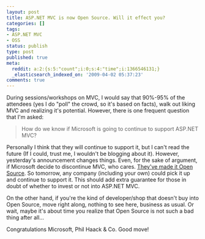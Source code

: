 ```yaml
---
layout: post
title: ASP.NET MVC is now Open Source. Will it effect you?
categories: []
tags:
- ASP.NET MVC
- OSS
status: publish
type: post
published: true
meta:
  reddit: a:2:{s:5:"count";i:0;s:4:"time";i:1366546131;}
  _elasticsearch_indexed_on: '2009-04-02 05:37:23'
comments: true
---
```

<p>During sessions/workshops on MVC, I would say that 90%-95% of the attendees (yes I do "poll" the crowd, so it's based on facts), walk out liking MVC and realizing it's potential. However, there is one frequent question that I'm asked:</p> <blockquote> <p>How do we know if Microsoft is going to continue to support ASP.NET MVC?</p></blockquote> <p>Personally I think that they will continue to support it, but I can't read the future (If I could, trust me, I wouldn't be blogging about it). However, yesterday's announcement changes things. Even, for the sake of argument, if Microsoft decide to discontinue MVC, who cares. <a href="http://haacked.com/archive/2009/04/01/aspnetmvc-open-source.aspx">They've made it Open Source</a>. So tomorrow, any company (including your own) could pick it up and continue to support it. This should add extra guarantee for those in doubt of whether to invest or not into ASP.NET MVC.</p> <p>On the other hand, if you're the kind of developer/shop that doesn't buy into Open Source, move right along, nothing to see here, business as usual. Or wait, maybe it's about time you realize that Open Source is not such a bad thing after all...</p> <p>Congratulations Microsoft, Phil Haack &amp; Co. Good move!</p>

